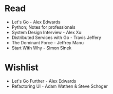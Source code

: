 # Read
- Let's Go - Alex Edwards
- Python; Notes for professionals
- System Design Interview - Alex Xu
- Distributed Services with Go - Travis Jeffery
- The Dominant Force - Jeffrey Manu
- Start With Why - Simon Sinek

# Wishlist
- Let's Go Further - Alex Edwards
- Refactoring UI - Adam Wathen & Steve Schoger
